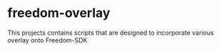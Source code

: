 # freedom-overlay
This projects contains scripts that are designed to incorporate various overlay onto Freedom-SDK
